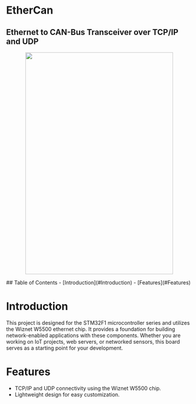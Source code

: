 # EtherCan
## Ethernet to CAN-Bus Transceiver over TCP/IP and UDP
<p align="center">
    <img src="/resources/images/ethercan.png" width="400" height="600">
</p>
## Table of Contents
- [Introduction](#Introduction)
- [Features](#Features)

# Introduction
This project is designed for the STM32F1 microcontroller series and utilizes the Wiznet W5500 ethernet chip. It provides a foundation for building network-enabled applications with these components. Whether you are working on IoT projects, web servers, or networked sensors, this board serves as a starting point for your development.

# Features
- TCP/IP and UDP connectivity using the Wiznet W5500 chip.
- Lightweight design for easy customization.